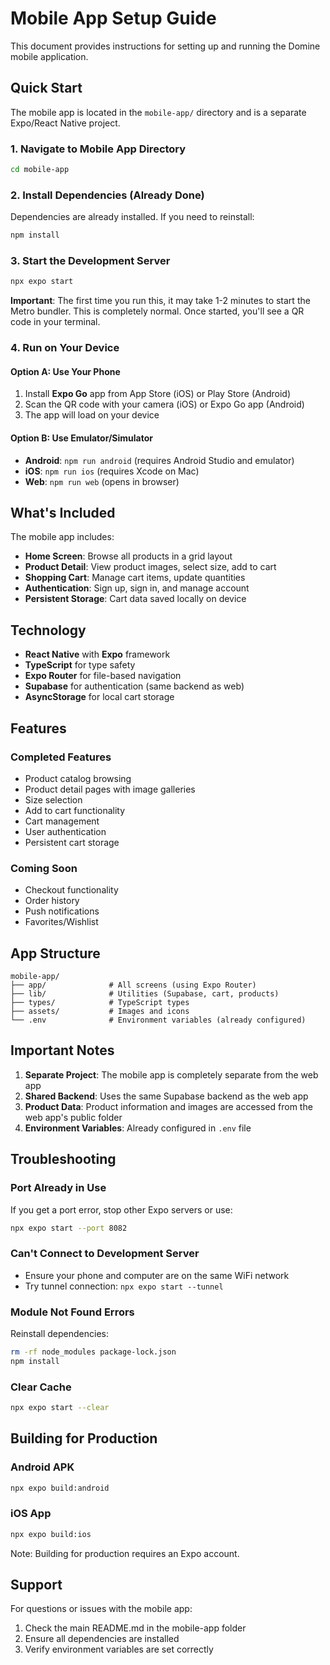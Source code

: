 # Mobile App Setup Guide

This document provides instructions for setting up and running the Domine mobile application.

## Quick Start

The mobile app is located in the `mobile-app/` directory and is a separate Expo/React Native project.

### 1. Navigate to Mobile App Directory

```bash
cd mobile-app
```

### 2. Install Dependencies (Already Done)

Dependencies are already installed. If you need to reinstall:

```bash
npm install
```

### 3. Start the Development Server

```bash
npx expo start
```

**Important**: The first time you run this, it may take 1-2 minutes to start the Metro bundler. This is completely normal. Once started, you'll see a QR code in your terminal.

### 4. Run on Your Device

#### Option A: Use Your Phone
1. Install **Expo Go** app from App Store (iOS) or Play Store (Android)
2. Scan the QR code with your camera (iOS) or Expo Go app (Android)
3. The app will load on your device

#### Option B: Use Emulator/Simulator
- **Android**: `npm run android` (requires Android Studio and emulator)
- **iOS**: `npm run ios` (requires Xcode on Mac)
- **Web**: `npm run web` (opens in browser)

## What's Included

The mobile app includes:

- **Home Screen**: Browse all products in a grid layout
- **Product Detail**: View product images, select size, add to cart
- **Shopping Cart**: Manage cart items, update quantities
- **Authentication**: Sign up, sign in, and manage account
- **Persistent Storage**: Cart data saved locally on device

## Technology

- **React Native** with **Expo** framework
- **TypeScript** for type safety
- **Expo Router** for file-based navigation
- **Supabase** for authentication (same backend as web)
- **AsyncStorage** for local cart storage

## Features

### Completed Features
- Product catalog browsing
- Product detail pages with image galleries
- Size selection
- Add to cart functionality
- Cart management
- User authentication
- Persistent cart storage

### Coming Soon
- Checkout functionality
- Order history
- Push notifications
- Favorites/Wishlist

## App Structure

```
mobile-app/
├── app/              # All screens (using Expo Router)
├── lib/              # Utilities (Supabase, cart, products)
├── types/            # TypeScript types
├── assets/           # Images and icons
└── .env              # Environment variables (already configured)
```

## Important Notes

1. **Separate Project**: The mobile app is completely separate from the web app
2. **Shared Backend**: Uses the same Supabase backend as the web app
3. **Product Data**: Product information and images are accessed from the web app's public folder
4. **Environment Variables**: Already configured in `.env` file

## Troubleshooting

### Port Already in Use
If you get a port error, stop other Expo servers or use:
```bash
npx expo start --port 8082
```

### Can't Connect to Development Server
- Ensure your phone and computer are on the same WiFi network
- Try tunnel connection: `npx expo start --tunnel`

### Module Not Found Errors
Reinstall dependencies:
```bash
rm -rf node_modules package-lock.json
npm install
```

### Clear Cache
```bash
npx expo start --clear
```

## Building for Production

### Android APK
```bash
npx expo build:android
```

### iOS App
```bash
npx expo build:ios
```

Note: Building for production requires an Expo account.

## Support

For questions or issues with the mobile app:
1. Check the main README.md in the mobile-app folder
2. Ensure all dependencies are installed
3. Verify environment variables are set correctly
